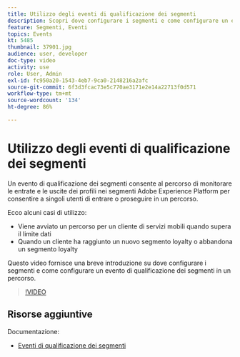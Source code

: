 ```yaml
---
title: Utilizzo degli eventi di qualificazione dei segmenti
description: Scopri dove configurare i segmenti e come configurare un evento di qualificazione dei segmenti in un percorso.
feature: Segmenti, Eventi
topics: Events
kt: 5485
thumbnail: 37901.jpg
audience: user, developer
doc-type: video
activity: use
role: User, Admin
exl-id: fc950a20-1543-4eb7-9ca0-2148216a2afc
source-git-commit: 6f3d3fcac73e5c770ae3171e2e14a22713f0d571
workflow-type: tm+mt
source-wordcount: '134'
ht-degree: 86%

---
```


# Utilizzo degli eventi di qualificazione dei segmenti

Un evento di qualificazione dei segmenti consente al percorso di monitorare le entrate e le uscite dei profili nei segmenti Adobe Experience Platform per consentire a singoli utenti di entrare o proseguire in un percorso.

Ecco alcuni casi di utilizzo:

* Viene avviato un percorso per un cliente di servizi mobili quando supera il limite dati
* Quando un cliente ha raggiunto un nuovo segmento loyalty o abbandona un segmento loyalty

Questo video fornisce una breve introduzione su dove configurare i segmenti e come configurare un evento di qualificazione dei segmenti in un percorso.

>[!VIDEO](https://video.tv.adobe.com/v/37901?quality=12)

## Risorse aggiuntive

Documentazione:

* [Eventi di qualificazione dei segmenti](https://docs.adobe.com/content/help/it-IT/journeys/using/building-journeys/about-journey-building/events-activities/segment-qualification-events.html)
